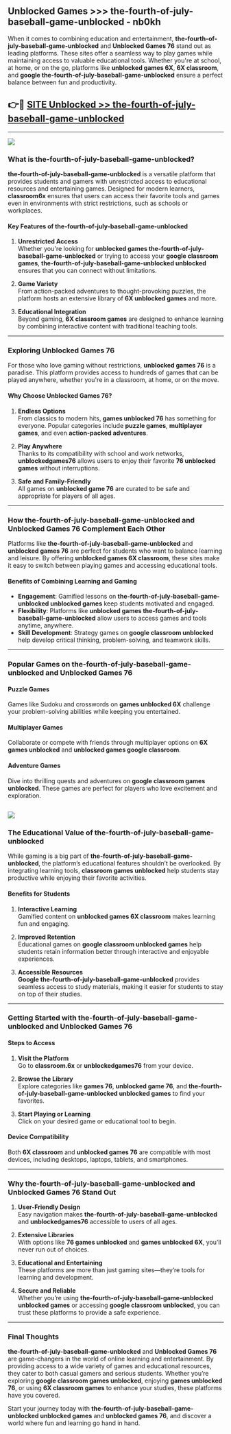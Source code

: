 ## Unblocked Games >>> the-fourth-of-july-baseball-game-unblocked - nb0kh 

When it comes to combining education and entertainment, **the-fourth-of-july-baseball-game-unblocked** and **Unblocked Games 76** stand out as leading platforms. These sites offer a seamless way to play games while maintaining access to valuable educational tools. Whether you're at school, at home, or on the go, platforms like **unblocked games 6X**, **6X classroom**, and **google the-fourth-of-july-baseball-game-unblocked** ensure a perfect balance between fun and productivity.
## 👉🔴 [SITE Unblocked >> the-fourth-of-july-baseball-game-unblocked](http://unblockedgames.edu.pl?title=the-fourth-of-july-baseball-game-unblocked&ref=24J)
---
<a href="http://unblockedgames.edu.pl?title=the-fourth-of-july-baseball-game-unblocked&ref=24J/"><img src="https://github.com/user-attachments/assets/438f12ca-57a4-47a3-8ead-c64da593a1e5"/></a>
### What is the-fourth-of-july-baseball-game-unblocked?  

**the-fourth-of-july-baseball-game-unblocked** is a versatile platform that provides students and gamers with unrestricted access to educational resources and entertaining games. Designed for modern learners, **classroom6x** ensures that users can access their favorite tools and games even in environments with strict restrictions, such as schools or workplaces.  

#### Key Features of the-fourth-of-july-baseball-game-unblocked  

1. **Unrestricted Access**  
   Whether you're looking for **unblocked games the-fourth-of-july-baseball-game-unblocked** or trying to access your **google classroom games**, **the-fourth-of-july-baseball-game-unblocked unblocked** ensures that you can connect without limitations.  

2. **Game Variety**  
   From action-packed adventures to thought-provoking puzzles, the platform hosts an extensive library of **6X unblocked games** and more.  

3. **Educational Integration**  
   Beyond gaming, **6X classroom games** are designed to enhance learning by combining interactive content with traditional teaching tools.  



---

### Exploring Unblocked Games 76  

For those who love gaming without restrictions, **unblocked games 76** is a paradise. This platform provides access to hundreds of games that can be played anywhere, whether you're in a classroom, at home, or on the move.  

#### Why Choose Unblocked Games 76?  

1. **Endless Options**  
   From classics to modern hits, **games unblocked 76** has something for everyone. Popular categories include **puzzle games**, **multiplayer games**, and even **action-packed adventures**.  

2. **Play Anywhere**  
   Thanks to its compatibility with school and work networks, **unblockedgames76** allows users to enjoy their favorite **76 unblocked games** without interruptions.  

3. **Safe and Family-Friendly**  
   All games on **unblocked game 76** are curated to be safe and appropriate for players of all ages.  

---

### How the-fourth-of-july-baseball-game-unblocked and Unblocked Games 76 Complement Each Other  

Platforms like **the-fourth-of-july-baseball-game-unblocked** and **unblocked games 76** are perfect for students who want to balance learning and leisure. By offering **unblocked games 6X classroom**, these sites make it easy to switch between playing games and accessing educational tools.  

#### Benefits of Combining Learning and Gaming  

- **Engagement**: Gamified lessons on **the-fourth-of-july-baseball-game-unblocked unblocked games** keep students motivated and engaged.  
- **Flexibility**: Platforms like **unblocked games the-fourth-of-july-baseball-game-unblocked** allow users to access games and tools anytime, anywhere.  
- **Skill Development**: Strategy games on **google classroom unblocked** help develop critical thinking, problem-solving, and teamwork skills.  

---

### Popular Games on the-fourth-of-july-baseball-game-unblocked and Unblocked Games 76  

#### Puzzle Games  

Games like Sudoku and crosswords on **games unblocked 6X** challenge your problem-solving abilities while keeping you entertained.  

#### Multiplayer Games  

Collaborate or compete with friends through multiplayer options on **6X games unblocked** and **unblocked games google classroom**.  

#### Adventure Games  

Dive into thrilling quests and adventures on **google classroom games unblocked**. These games are perfect for players who love excitement and exploration.  

<a href="http://download.freeplayer.one?title=the-fourth-of-july-baseball-game-unblocked&ref=23D/"><img src="https://github.com/user-attachments/assets/fe0c3e91-c8e1-489c-acf0-e2f614c12fb8"/></a>
---

### The Educational Value of the-fourth-of-july-baseball-game-unblocked  

While gaming is a big part of **the-fourth-of-july-baseball-game-unblocked**, the platform’s educational features shouldn’t be overlooked. By integrating learning tools, **classroom games unblocked** help students stay productive while enjoying their favorite activities.  

#### Benefits for Students  

1. **Interactive Learning**  
   Gamified content on **unblocked games 6X classroom** makes learning fun and engaging.  

2. **Improved Retention**  
   Educational games on **google classroom unblocked games** help students retain information better through interactive and enjoyable experiences.  

3. **Accessible Resources**  
   **Google the-fourth-of-july-baseball-game-unblocked** provides seamless access to study materials, making it easier for students to stay on top of their studies.  

---

### Getting Started with the-fourth-of-july-baseball-game-unblocked and Unblocked Games 76  

#### Steps to Access  

1. **Visit the Platform**  
   Go to **classroom.6x** or **unblockedgames76** from your device.  

2. **Browse the Library**  
   Explore categories like **games 76**, **unblocked game 76**, and **the-fourth-of-july-baseball-game-unblocked unblocked games** to find your favorites.  

3. **Start Playing or Learning**  
   Click on your desired game or educational tool to begin.  

#### Device Compatibility  

Both **6X classroom** and **unblocked games 76** are compatible with most devices, including desktops, laptops, tablets, and smartphones.  

---

### Why the-fourth-of-july-baseball-game-unblocked and Unblocked Games 76 Stand Out  

1. **User-Friendly Design**  
   Easy navigation makes **the-fourth-of-july-baseball-game-unblocked** and **unblockedgames76** accessible to users of all ages.  

2. **Extensive Libraries**  
   With options like **76 games unblocked** and **games unblocked 6X**, you’ll never run out of choices.  

3. **Educational and Entertaining**  
   These platforms are more than just gaming sites—they’re tools for learning and development.  

4. **Secure and Reliable**  
   Whether you’re using **the-fourth-of-july-baseball-game-unblocked unblocked games** or accessing **google classroom unblocked**, you can trust these platforms to provide a safe experience.  

---

### Final Thoughts  

**the-fourth-of-july-baseball-game-unblocked** and **Unblocked Games 76** are game-changers in the world of online learning and entertainment. By providing access to a wide variety of games and educational resources, they cater to both casual gamers and serious students. Whether you’re exploring **google classroom games unblocked**, enjoying **games unblocked 76**, or using **6X classroom games** to enhance your studies, these platforms have you covered.  

Start your journey today with **the-fourth-of-july-baseball-game-unblocked unblocked games** and **unblocked games 76**, and discover a world where fun and learning go hand in hand.  